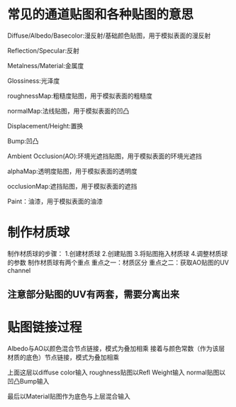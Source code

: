 # 常见的通道贴图和各种贴图的意思

Diffuse/Albedo/Basecolor:漫反射/基础颜色贴图，用于模拟表面的漫反射

Reflection/Specular:反射

Metalness/Material:金属度

Glossiness:光泽度

roughnessMap:粗糙度贴图，用于模拟表面的粗糙度

normalMap:法线贴图，用于模拟表面的凹凸

Displacement/Height:置换

Bump:凹凸

Ambient Occlusion(AO):环境光遮挡贴图，用于模拟表面的环境光遮挡

alphaMap:透明度贴图，用于模拟表面的透明度

occlusionMap:遮挡贴图，用于模拟表面的遮挡

Paint：油漆，用于模拟表面的油漆

# 制作材质球
制作材质球的步骤：
1.创建材质球
2.创建贴图
3.将贴图拖入材质球
4.调整材质球的参数
制作材质球有两个重点
重点之一：材质区分
重点之二：获取AO贴图的UV channel


## 注意部分贴图的UV有两套，需要分离出来

# 贴图链接过程
Albedo与AO以颜色混合节点链接，模式为叠加相乘
接着与颜色常数（作为该层材质的底色）节点链接，模式为叠加相乘

上面这层以diffuse color输入
roughness贴图以Refl Weight输入
normal贴图以凹凸Bump输入

最后以Material贴图作为底色与上层混合输入
